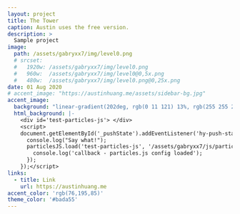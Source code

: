 ```yaml
---
layout: project
title: The Tower
caption: Austin uses the free version.
description: >
  Sample project
image: 
  path: /assets/gabryxx7/img/level0.png
  # srcset:
  #   1920w: /assets/gabryxx7/img/level0.png
  #   960w:  /assets/gabryxx7/img/level0@0,5x.png
  #   480w:  /assets/gabryxx7/img/level0.png@0,25x.png
date: 01 Aug 2020
# accent_image: "https://austinhuang.me/assets/sidebar-bg.jpg"
accent_image: 
  background: "linear-gradient(202deg, rgb(0 11 121) 13%, rgb(255 255 255) 87%)"
  html_background: |-
    <div id='test-particles-js'> </div>
    <script>
    document.getElementById('_pushState').addEventListener('hy-push-state-load', function() {
      console.log("Say what!");
      particlesJS.load('test-particles-js', '/assets/gabryxx7/js/particles.json', function() {
        console.log('callback - particles.js config loaded');
      });
    });</script>
links:
  - title: Link
    url: https://austinhuang.me
accent_color: 'rgb(76,195,85)'
theme_color: '#bada55'
---
```

